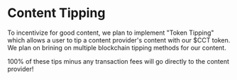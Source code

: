 # Content Tipping

To incentivize for good content, we plan to implement "Token Tipping" which allows a user to tip a content provider's content with our $CCT token. We plan on brining on multiple blockchain tipping methods for our content.

100% of these tips minus any transaction fees will go directly to the content provider!
